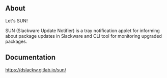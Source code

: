 ## About

Let's SUN!

SUN (Slackware Update Notifier) is a tray notification applet for informing about
package updates in Slackware and CLI tool for monitoring upgraded packages.

## Documentation

https://dslackw.gitlab.io/sun/
